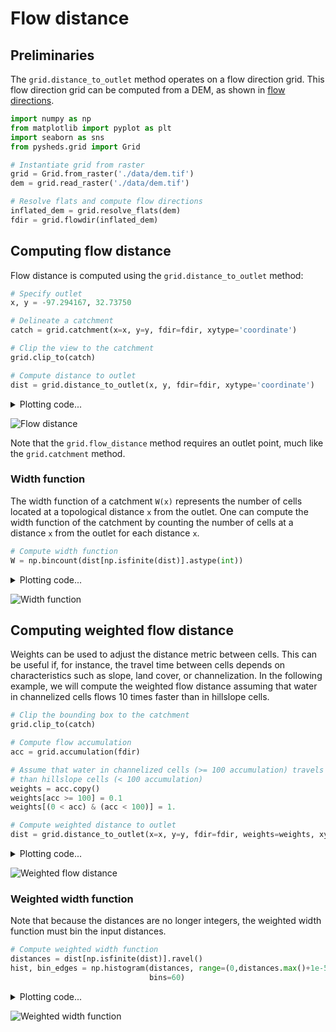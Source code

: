 # Flow distance

## Preliminaries

The `grid.distance_to_outlet` method operates on a flow direction grid. This flow direction grid can be computed from a DEM, as shown in [flow directions](https://mdbartos.github.io/pysheds/flow-directions.html).

```python
import numpy as np
from matplotlib import pyplot as plt
import seaborn as sns
from pysheds.grid import Grid

# Instantiate grid from raster
grid = Grid.from_raster('./data/dem.tif')
dem = grid.read_raster('./data/dem.tif')

# Resolve flats and compute flow directions
inflated_dem = grid.resolve_flats(dem)
fdir = grid.flowdir(inflated_dem)
```

## Computing flow distance

Flow distance is computed using the `grid.distance_to_outlet` method:

```python
# Specify outlet
x, y = -97.294167, 32.73750

# Delineate a catchment
catch = grid.catchment(x=x, y=y, fdir=fdir, xytype='coordinate')

# Clip the view to the catchment
grid.clip_to(catch)

# Compute distance to outlet
dist = grid.distance_to_outlet(x, y, fdir=fdir, xytype='coordinate')
```

<details>
<summary>Plotting code...</summary>
<p>

```python
fig, ax = plt.subplots(figsize=(8,6))
fig.patch.set_alpha(0)
plt.grid('on', zorder=0)
im = ax.imshow(dist, extent=grid.extent, zorder=2,
               cmap='cubehelix_r')
plt.colorbar(im, ax=ax, label='Distance to outlet (cells)')
plt.xlabel('Longitude')
plt.ylabel('Latitude')
plt.title('Distance to outlet', size=14)
```

</p>
</details>


![Flow distance](https://s3.us-east-2.amazonaws.com/pysheds/img/dist_dist.png)

Note that the `grid.flow_distance` method requires an outlet point, much like the `grid.catchment` method.

### Width function

The width function of a catchment `W(x)` represents the number of cells located at a topological distance `x` from the outlet. One can compute the width function of the catchment by counting the number of cells at a distance `x` from the outlet for each distance `x`.

```python
# Compute width function
W = np.bincount(dist[np.isfinite(dist)].astype(int))
```

<details>
<summary>Plotting code...</summary>
<p>

```python
fig, ax = plt.subplots(figsize=(10, 5))
plt.fill_between(np.arange(len(W)), W, 0, edgecolor='seagreen', linewidth=1, facecolor='lightgreen', alpha=0.8)
plt.ylim(0, 100)
plt.ylabel(r'Number of cells at distance $x$ from outlet', size=14)
plt.xlabel(r'Distance from outlet (x)', size=14)
plt.title('Width function W(x)', size=16)
```

</p>
</details>


![Width function](https://s3.us-east-2.amazonaws.com/pysheds/img/dist_width_function.png)

## Computing weighted flow distance

Weights can be used to adjust the distance metric between cells. This can be useful if, for instance, the travel time between cells depends on characteristics such as slope, land cover, or channelization. In the following example, we will compute the weighted flow distance assuming that water in channelized cells flows 10 times faster than in hillslope cells.

```python
# Clip the bounding box to the catchment
grid.clip_to(catch)

# Compute flow accumulation
acc = grid.accumulation(fdir)

# Assume that water in channelized cells (>= 100 accumulation) travels 10 times faster
# than hillslope cells (< 100 accumulation)
weights = acc.copy()
weights[acc >= 100] = 0.1
weights[(0 < acc) & (acc < 100)] = 1.

# Compute weighted distance to outlet
dist = grid.distance_to_outlet(x=x, y=y, fdir=fdir, weights=weights, xytype='coordinate')
```

<details>
<summary>Plotting code...</summary>
<p>

```python
fig, ax = plt.subplots(figsize=(8,6))
fig.patch.set_alpha(0)
plt.grid('on', zorder=0)
im = ax.imshow(dist, extent=grid.extent, zorder=2,
               cmap='cubehelix_r')
plt.colorbar(im, ax=ax, label='Distance to outlet (cells)')
plt.xlabel('Longitude')
plt.ylabel('Latitude')
plt.title('Weighted distance to outlet', size=14)
```

</p>
</details>


![Weighted flow distance](https://s3.us-east-2.amazonaws.com/pysheds/img/dist_weighted_dist.png)

### Weighted width function

Note that because the distances are no longer integers, the weighted width function must bin the input distances.

```python
# Compute weighted width function
distances = dist[np.isfinite(dist)].ravel()
hist, bin_edges = np.histogram(distances, range=(0,distances.max()+1e-5),
                               bins=60)
```

<details>
<summary>Plotting code...</summary>
<p>

```python
fig, ax = plt.subplots(figsize=(10, 5))
plt.fill_between(bin_edges[1:], hist, 0, edgecolor='seagreen', linewidth=1, facecolor='lightgreen', alpha=0.8)
plt.ylim(0, 500)
plt.ylabel(r'Number of cells at distance $x$ from outlet', size=14)
plt.xlabel(r'Distance from outlet (x)', size=14)
plt.title('Weighted width function W(x)', size=16)
```

</p>
</details>

![Weighted width function](https://s3.us-east-2.amazonaws.com/pysheds/img/dist_weighted_width_function.png)
